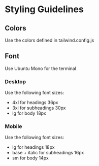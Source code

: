 # Styling Guidelines

## Colors
Use the colors defined in tailwind.config.js

## Font
Use Ubuntu Mono for the terminal

### Desktop

Use the following font sizes:
- 4xl for headings 36px
- 3xl for subheadings 30px
- lg for body 18px

### Mobile
Use the following font sizes:
- lg for headings 18px
- base + italic for subheadings 16px
- sm for body 14px